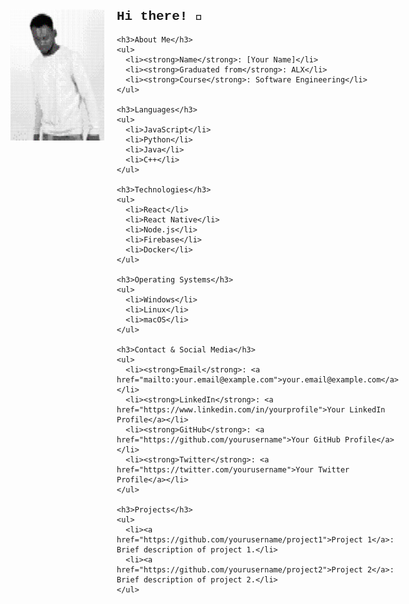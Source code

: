 <div style="display: flex; align-items: flex-start;">
  <img src="oo.svg" alt="Your Image" width="150" style="margin-right: 20px;"/>

  <div style="font-family: 'Courier New', Courier, monospace;">
    <h2 style="margin-top: 0;">Hi there! 👋</h2>

    <h3>About Me</h3>
    <ul>
      <li><strong>Name</strong>: [Your Name]</li>
      <li><strong>Graduated from</strong>: ALX</li>
      <li><strong>Course</strong>: Software Engineering</li>
    </ul>

    <h3>Languages</h3>
    <ul>
      <li>JavaScript</li>
      <li>Python</li>
      <li>Java</li>
      <li>C++</li>
    </ul>

    <h3>Technologies</h3>
    <ul>
      <li>React</li>
      <li>React Native</li>
      <li>Node.js</li>
      <li>Firebase</li>
      <li>Docker</li>
    </ul>

    <h3>Operating Systems</h3>
    <ul>
      <li>Windows</li>
      <li>Linux</li>
      <li>macOS</li>
    </ul>

    <h3>Contact & Social Media</h3>
    <ul>
      <li><strong>Email</strong>: <a href="mailto:your.email@example.com">your.email@example.com</a></li>
      <li><strong>LinkedIn</strong>: <a href="https://www.linkedin.com/in/yourprofile">Your LinkedIn Profile</a></li>
      <li><strong>GitHub</strong>: <a href="https://github.com/yourusername">Your GitHub Profile</a></li>
      <li><strong>Twitter</strong>: <a href="https://twitter.com/yourusername">Your Twitter Profile</a></li>
    </ul>

    <h3>Projects</h3>
    <ul>
      <li><a href="https://github.com/yourusername/project1">Project 1</a>: Brief description of project 1.</li>
      <li><a href="https://github.com/yourusername/project2">Project 2</a>: Brief description of project 2.</li>
    </ul>
  </div>
</div>
